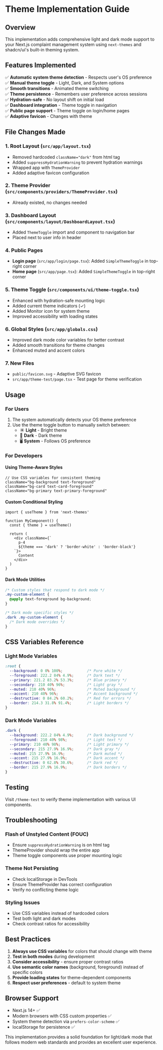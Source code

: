 # Theme Implementation Guide

## Overview

This implementation adds comprehensive light and dark mode support to your Next.js complaint management system using `next-themes` and shadcn/ui's built-in theming system.

## Features Implemented

✅ **Automatic system theme detection** - Respects user's OS preference  
✅ **Manual theme toggle** - Light, Dark, and System options  
✅ **Smooth transitions** - Animated theme switching  
✅ **Theme persistence** - Remembers user preference across sessions  
✅ **Hydration-safe** - No layout shift on initial load  
✅ **Dashboard integration** - Theme toggle in navigation  
✅ **Public page support** - Theme toggle on login/home pages  
✅ **Adaptive favicon** - Changes with theme  

## File Changes Made

### 1. Root Layout (`src/app/layout.tsx`)
- Removed hardcoded `className="dark"` from html tag
- Added `suppressHydrationWarning` to prevent hydration warnings
- Wrapped app with `ThemeProvider`
- Added adaptive favicon configuration

### 2. Theme Provider (`src/components/providers/ThemeProvider.tsx`)
- Already existed, no changes needed

### 3. Dashboard Layout (`src/components/layout/DashboardLayout.tsx`)
- Added `ThemeToggle` import and component to navigation bar
- Placed next to user info in header

### 4. Public Pages
- **Login page** (`src/app/login/page.tsx`): Added `SimpleThemeToggle` in top-right corner
- **Home page** (`src/app/page.tsx`): Added `SimpleThemeToggle` in top-right corner

### 5. Theme Toggle (`src/components/ui/theme-toggle.tsx`)
- Enhanced with hydration-safe mounting logic
- Added current theme indicators (✓)
- Added Monitor icon for system theme
- Improved accessibility with loading states

### 6. Global Styles (`src/app/globals.css`)
- Improved dark mode color variables for better contrast
- Added smooth transitions for theme changes
- Enhanced muted and accent colors

### 7. New Files
- `public/favicon.svg` - Adaptive SVG favicon
- `src/app/theme-test/page.tsx` - Test page for theme verification

## Usage

### For Users
1. The system automatically detects your OS theme preference
2. Use the theme toggle button to manually switch between:
   - ☀️ **Light** - Bright theme
   - 🌙 **Dark** - Dark theme  
   - 🖥️ **System** - Follows OS preference

### For Developers

#### Using Theme-Aware Styles
```tsx
// Use CSS variables for consistent theming
className="bg-background text-foreground"
className="bg-card text-card-foreground"
className="bg-primary text-primary-foreground"
```

#### Custom Conditional Styling
```tsx
import { useTheme } from 'next-themes'

function MyComponent() {
  const { theme } = useTheme()
  
  return (
    <div className={`
      p-4 
      ${theme === 'dark' ? 'border-white' : 'border-black'}
    `}>
      Content
    </div>
  )
}
```

#### Dark Mode Utilities
```css
/* Custom styles that respond to dark mode */
.my-custom-element {
  @apply text-foreground bg-background;
}

/* Dark mode specific styles */
.dark .my-custom-element {
  /* Dark mode overrides */
}
```

## CSS Variables Reference

### Light Mode Variables
```css
:root {
  --background: 0 0% 100%;           /* Pure white */
  --foreground: 222.2 84% 4.9%;      /* Dark text */
  --primary: 221.2 83.2% 53.3%;      /* Blue primary */
  --secondary: 210 40% 96%;          /* Light gray */
  --muted: 210 40% 96%;              /* Muted background */
  --accent: 210 40% 96%;             /* Accent background */
  --destructive: 0 84.2% 60.2%;      /* Red for errors */
  --border: 214.3 31.8% 91.4%;       /* Light borders */
}
```

### Dark Mode Variables
```css
.dark {
  --background: 222.2 84% 4.9%;      /* Dark background */
  --foreground: 210 40% 98%;         /* Light text */
  --primary: 210 40% 98%;            /* Light primary */
  --secondary: 215 27.9% 16.9%;      /* Dark gray */
  --muted: 215 27.9% 16.9%;          /* Dark muted */
  --accent: 215 27.9% 16.9%;         /* Dark accent */
  --destructive: 0 62.8% 30.6%;      /* Dark red */
  --border: 215 27.9% 16.9%;         /* Dark borders */
}
```

## Testing

Visit `/theme-test` to verify theme implementation with various UI components.

## Troubleshooting

### Flash of Unstyled Content (FOUC)
- Ensure `suppressHydrationWarning` is on html tag
- ThemeProvider should wrap the entire app
- Theme toggle components use proper mounting logic

### Theme Not Persisting
- Check localStorage in DevTools
- Ensure ThemeProvider has correct configuration
- Verify no conflicting theme logic

### Styling Issues
- Use CSS variables instead of hardcoded colors
- Test both light and dark modes
- Check contrast ratios for accessibility

## Best Practices

1. **Always use CSS variables** for colors that should change with theme
2. **Test in both modes** during development
3. **Consider accessibility** - ensure proper contrast ratios
4. **Use semantic color names** (background, foreground) instead of specific colors
5. **Provide loading states** for theme-dependent components
6. **Respect user preferences** - default to system theme

## Browser Support

- Next.js 14+ ✅
- Modern browsers with CSS custom properties ✅
- System theme detection via `prefers-color-scheme` ✅
- localStorage for persistence ✅

This implementation provides a solid foundation for light/dark mode that follows modern web standards and provides an excellent user experience.
